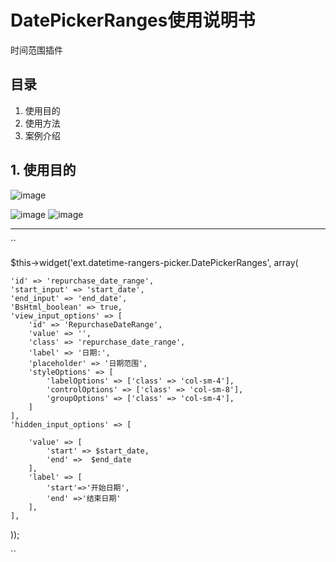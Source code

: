 # DatePickerRanges使用说明书

时间范围插件

## 目录

1. 使用目的
2. 使用方法
3. 案例介绍

## 1. 使用目的

![image](C:\Users\baoguojie\Desktop\datatimepicker\1.png)

![image](C:\Users\baoguojie\Desktop\datatimepicker\2.png)
![image](C:\Users\baoguojie\Desktop\datatimepicker\3.png) 

**********


``


$this->widget('ext.datetime-rangers-picker.DatePickerRanges', array(

    'id' => 'repurchase_date_range',
    'start_input' => 'start_date',
    'end_input' => 'end_date',
    'BsHtml_boolean' => true,
    'view_input_options' => [
        'id' => 'RepurchaseDateRange',
        'value' => '',
        'class' => 'repurchase_date_range',
        'label' => '日期:',
        'placeholder' => '日期范围',
        'styleOptions' => [
            'labelOptions' => ['class' => 'col-sm-4'],
            'controlOptions' => ['class' => 'col-sm-8'],
            'groupOptions' => ['class' => 'col-sm-4'],
        ]
    ],
    'hidden_input_options' => [

        'value' => [
            'start' => $start_date,
            'end' =>  $end_date
        ],
        'label' => [
            'start'=>'开始日期',
            'end' =>'结束日期'
        ],
    ],
));

``


